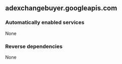 ## adexchangebuyer.googleapis.com

### Automatically enabled services

None

### Reverse dependencies

None
